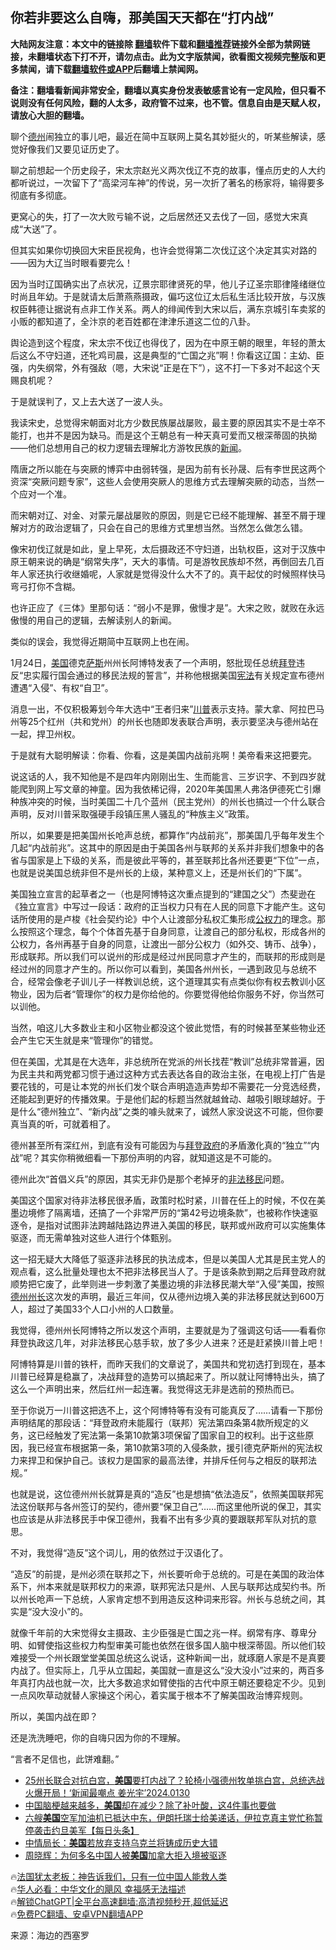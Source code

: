  <!-- 面包屑导航 --> <h2>你若非要这么自嗨，那美国天天都在“打内战”</h2> <p class="notice"><b>大陆网友注意：本文中的链接除 <a href="https://github.com/bannedbook/fanqiang" >翻墙</a>软件下载和<a href="https://github.com/killgcd/justmysocks/blob/master/README.md">翻墙推荐</a>链接外全部为禁网链接，未翻墙状态下打不开，请勿点击。此为文字版禁闻，欲看图文视频完整版和更多禁闻，请下载<a href="https://github.com/bannedbook/fanqiang">翻墙软件或APP</a>后翻墙上禁闻网。</p><p>备注：翻墙看新闻非常安全，翻墙以真实身份发表敏感言论有一定风险，但只看不说则没有任何风险，翻的人太多，政府管不过来，也不管。信息自由是天赋人权，请放心大胆的翻墙。</b></p>  <div class="entry"> <p>聊个<a href="https://www.bannedbook.org/bnews/tag/%e5%be%b7%e5%b7%9e/" class="st_tag internal_tag" rel="tag" title="标签 德州 下的日志">德州</a>闹独立的事儿吧，最近在简中互联网上莫名其妙挺火的，听某些解读，感觉好像我们又要见证历史了。</p> <p>聊之前想起一个历史段子，宋太宗赵光义两次伐辽不克的故事，懂点历史的人大约都听说过，一次留下了“高梁河车神”的传说，另一次折了著名的杨家将，输得要多彻底有多彻底。</p> <p>更窝心的失，打了一次大败亏输不说，之后居然还又去伐了一回，感觉大宋真成“大送”了。</p> <p>但其实如果你切换回大宋臣民视角，也许会觉得第二次伐辽这个决定其实对路的——因为大辽当时眼看要完么！</p> <p>因为当时辽国确实出了点状况，辽景宗耶律贤死的早，他儿子辽圣宗耶律隆绪继位时尚且年幼。于是就请太后萧燕燕摄政，偏巧这位辽太后私生活比较开放，与汉族权臣韩德让据说有点非工作关系。两人的绯闻传到大宋以后，满东京城引车卖浆的小贩的都知道了，全汴京的老百姓都在津津乐道这二位的八卦。</p> <p>舆论造到这个程度，宋太宗不伐辽也得伐了，因为在中原王朝的眼里，年轻的萧太后这么不守妇道，还牝鸡司晨，这是典型的“亡国之兆”啊！你看这辽国：主幼、臣强，内失纲常，外有强敌（嗯，大宋说“正是在下”），这不打一下多对不起这个天赐良机呢？</p> <p>于是就误判了，又上去大送了一波人头。</p> <p>我读宋史，总觉得宋朝面对北方少数民族屡战屡败，最主要的原因其实不是士卒不能打，也并不是因为缺马。而是这个王朝总有一种天真可爱而又根深蒂固的执拗——他们总想用自己的权力逻辑去理解北方游牧民族的<span class='wp_keywordlink_affiliate'><a href="https://www.bannedbook.org/" title="新闻">新闻</a></span>。</p> <p>隋唐之所以能在与突厥的博弈中由弱转强，是因为前有长孙晟、后有李世民这两个资深“突厥问题专家”，这些人会使用突厥人的思维方式去理解突厥的动态，当然一个应对一个准。</p> <p>而宋朝对辽、对金、对蒙元屡战屡败的原因，则是它已经不能理解、甚至不屑于理解对方的政治逻辑了，只会在自己的思维方式里想当然。当然怎么做怎么错。</p> <p>像宋初伐辽就是如此，皇上早死，太后摄政还不守妇道，出轨权臣，这对于汉族中原王朝来说的确是“纲常失序”，天大的事情。可是游牧民族却不然，再倒回去几百年人家还执行收继婚呢，人家就是觉得没什么大不了的。真干起仗的时候照样快马弯弓打你不含糊。</p> <p>也许正应了《三体》里那句话：“弱小不是罪，傲慢才是”。大宋之败，就败在永远傲慢的用自己的逻辑，去解读别人的新闻。</p> <p>类似的误会，我觉得近期简中互联网上也在闹。</p> <p>1月24日，<a href="https://www.bannedbook.org/bnews/tag/%e7%be%8e%e5%9b%bd/" class="st_tag internal_tag" rel="tag" title="标签 美国 下的日志">美国</a>德克<span class='wp_keywordlink'><a href="https://www.bannedbook.org/forum5/topic42.html" title="萨斯、诚信与自救" target="_blank">萨斯</a></span>州州长阿博特发表了一个声明，怒批现任总统<a href="https://www.bannedbook.org/bnews/tag/%e6%8b%9c%e7%99%bb/" class="st_tag internal_tag" rel="tag" title="标签 拜登 下的日志">拜登</a>违反“忠实履行国会通过的移民法规的誓言”，并称他根据美国<a href="https://www.bannedbook.org/bnews/tag/%e5%ae%aa%e6%b3%95/" class="st_tag internal_tag" rel="tag" title="标签 宪法 下的日志">宪法</a>有关规定宣布德州遭遇“入侵”、有权“自卫”。</p> <p>消息一出，不仅积极筹划今年大选中“王者归来”<a href="https://www.bannedbook.org/bnews/tag/%e5%b7%9d%e6%99%ae/" class="st_tag internal_tag" rel="tag" title="标签 川普 下的日志">川普</a>表示支持。蒙大拿、阿拉巴马州等25个红州（共和党州）的州长也随即发表联合声明，表示要坚决与德州站在一起，捍卫州权。</p> <p>于是就有大聪明解读：你看、你看，这是美国内战前兆啊！美帝看来这把要完。</p> <p>说这话的人，我不知他是不是四年内刚刚出生、生而能言、三岁识字、不到四岁就能爬到网上写文章的神童。因为我依稀记得，2020年美国黑人弗洛伊德死亡引爆种族冲突的时候，当时美国二十几个蓝州（民主党州）的州长也搞过一个什么联合声明，反对川普采取强硬手段镇压黑人骚乱的“种族主义”政策。</p> <p>所以，如果要是把美国州长呛声总统，都算作“内战前兆”，那美国几乎每年发生个几起“内战前兆”。这其中的原因是由于美国各州与联邦的关系并非我们想象中的各省与国家是上下级的关系，而是彼此平等的，甚至联邦比各州还要更“下位”一点，也就是说美国总统非但不是州长的上级，某种意义上，还是州长们的“下属”。</p>  <p>美国独立宣言的起草者之一（也是阿博特这次重点提到的“建国之父”）杰斐逊在《独立宣言》中写过一段话：政府的正当权力只有在人民的同意下才能产生。这句话所使用的是卢梭《社会契约论》中个人让渡部分私权汇集形成<a href="https://www.bannedbook.org/bnews/tag/%E5%85%AC%E6%9D%83%E5%8A%9B/" class="st_tag internal_tag" rel="tag" title="标签 公权力 下的日志">公权力</a>的理念。那么按照这个理念，每个个体首先基于自身同意，让渡自己的部分私权，形成各州的公权力，各州再基于自身的同意，让渡出一部分公权力（如外交、铸币、战争），形成联邦。所以我们可以说州的形成是经过州民同意才产生的，而联邦的形成则是经过州的同意才产生的。所以你可以看到，美国各州州长，一遇到政见与总统不合，经常会像老子训儿子一样教训总统，这个道理其实有点类似你有权去教训小区物业，因为后者“管理你”的权力是你给他的。你要觉得他给你服务不好，你当然可以训他。</p> <p>当然，咱这儿大多数业主和小区物业都没这个彼此觉悟，有的时候甚至某些物业还会产生它天生就是来“管理你”的错觉。</p> <p>但在美国，尤其是在大选年，非总统所在党派的州长找茬“教训”总统非常普遍，因为民主共和两党都习惯于通过这种方式去表达各自的政治主张，在电视上打广告是要花钱的，可是让本党的州长们发个联合声明造造声势却不需要花一分竞选经费，还能起到更好的传播效果。于是他们起的标题当然就越耸动、越吸引眼球越好。于是什么“德州独立”、“新内战”之类的噱头就来了，诚然人家没说这不可能，但你要真当真的听，可就着相了。</p> <p>德州甚至所有深红州，到底有没有可能因为与<a href="https://www.bannedbook.org/bnews/tag/%e6%8b%9c%e7%99%bb%e6%94%bf%e5%ba%9c/" class="st_tag internal_tag" rel="tag" title="标签 拜登政府 下的日志">拜登政府</a>的矛盾激化真的“独立”“内战”呢？其实你稍微细看一下那份声明的内容，就知道这是不可能的。</p> <p>德州此次“首倡义兵”的原因，其实无非仍是那个老掉牙的<a href="https://www.bannedbook.org/bnews/tag/%e9%9d%9e%e6%b3%95%e7%a7%bb%e6%b0%91/" class="st_tag internal_tag" rel="tag" title="标签 非法移民 下的日志">非法移民</a>问题。</p> <p>美国这个国家对待非法移民很矛盾，政策时松时紧，川普在任上的时候，不仅在美墨边境修了隔离墙，还搞了一个非常严厉的“第42号边境条款”，也被称作快速驱逐令，是指对试图非法跨越陆路边界进入美国的移民，联邦或州政府可以实施集体驱逐，而无需单独对这些人进行个体甄别。</p> <p>这一招无疑大大降低了驱逐非法移民的执法成本，但是以美国人尤其是民主党人的观点看，这么批量处理也太不把非法移民当人了。于是该条款到期之后拜登政府就顺势把它废了，此举则进一步刺激了美墨边境的非法移民潮大举“入侵”美国，按照<a href="https://www.bannedbook.org/bnews/tag/%e5%be%b7%e5%b7%9e%e5%b7%9e%e9%95%bf/" class="st_tag internal_tag" rel="tag" title="标签 德州州长 下的日志">德州州长</a>这次发的声明，最近三年间，仅从德州边境入美的非法移民就达到600万人，超过了美国33个人口小州的人口数量。</p> <p>我觉得，德州州长阿博特之所以发这个声明，主要就是为了强调这句话——看看你拜登执政这几年，对非法移民心慈手软，放了多少人进来？还是赶紧换川普上吧！</p> <p>阿博特算是川普的铁杆，而昨天我们的文章说了，美国共和党初选打到现在，基本川普已经算是稳赢了，决战拜登的造势可以搞起来了。所以就让阿博特出头，搞了这么一个声明出来，然后红州一起连署。我觉得这无非是选前的预热而已。</p>  <p>至于你说万一川普这把选不上，这个阿博特等有没有可能真反了……请看一下那份声明结尾的那段话：“拜登政府未能履行（联邦）宪法第四条第4款所规定的义务，这已经触发了宪法第一条第10款第3项保留了国家自卫的权利。出于这些原因，我已经宣布根据第一条，第10款第3项的入侵条款，援引德克萨斯州的宪法权力来捍卫和保护自己。该权力是国家的最高法律，并排斥任何与之相反的联邦法规。”</p> <p>也就是说，这位德州州长就算是真的“造反”也是想搞“依法造反”，依照美国联邦宪法这份联邦与各州签订的契约，德州要“保卫自己”……而这里他所说的保卫，其实也应该是从非法移民手中保卫德州，我看不出有多少真的要跟联邦军队对抗的意思。</p> <p>不对，我觉得“造反”这个词儿，用的依然过于汉语化了。</p> <p>“造反”的前提，是州必须在联邦之下，州长要听命于总统的。可是在美国的政治体系下，州本来就是联邦权力的来源，联邦宪法只是州、人民与联邦达成契约书。所以州长呛声一下总统，人家肯定想不到用造反这种词来形容。州长与总统之间，其实是“没大没小”的。</p> <p>就像千年前的大宋觉得女主摄政、主少臣强是亡国之兆一样。纲常有序、尊卑分明、如臂使指这些权力构型审美可能也依然在很多国人脑中根深蒂固。所以他们较难接受一个州长跟堂堂美国总统这么说话，这种新闻一出，就琢磨人家是不是真要内战了。但实际上，几乎从立国起，美国就一直是这么“没大没小”过来的，两百多年真打内战也就一次，比大多数追求如臂使指的古代中原王朝还要稳定不少。见到一点风吹草动就替人家操这个闲心，着实属于根本不了解美国政治博弈规则。</p> <p>所以，美国内战在即？</p> <p>还是洗洗睡吧，你的自嗨只因为你的不理解。</p> <p>“言者不足信也，此饼难翻。”</p> <!--<div id="taboola-mid-1"></div>--><ul class='op-related-articles' title='相关阅读'> <li><a href='https://www.bannedbook.org/bnews/sohnews/20240131/1994884.html' target='_blank'>25州长联合对抗白宫，<b>美国</b>要打内战了？轮椅小强德州牧单挑白宫，总统选战火爆开局！‘新闻最嘲点 姜光宇’2024.0130</a></li> <li><a href='https://www.bannedbook.org/bnews/health/20240131/1994867.html' target='_blank'>中国脑梗越来越多，<b>美国</b>却在减少？除了补叶酸，这4件事也要做</a></li> <li><a href='https://www.bannedbook.org/bnews/bannedvideo/20240131/1994850.html' target='_blank'>六艘<b>美国</b>空军加油机已抵达中东，伊朗托瑞士给美递话，伊拉克真主党忙称暂停袭击约旦美军【每日头条】</a></li> <li><a href='https://www.bannedbook.org/bnews/worldnews/20240131/1994845.html' target='_blank'>中情局长：<b>美国</b>若放弃支持乌克兰将铸成历史大错</a></li> <li><a href='https://www.bannedbook.org/bnews/comments/20240131/1994806.html' target='_blank'>周晓辉：为何多名中国人被<b>美国</b>加拿大拒入境被驱逐</a></li> </ul> <p class="texttj"> 🔥<a href="https://www.bannedbook.org/bnews/ssgc/20230219/1850782.html" target="_blank">法国犹太老板：神告诉我们，只有一位中国人能救人类</a><br/> 🔥<a href="https://www.bannedbook.org/bnews/comments/20220220/1694796.html" target="_blank">华人必看：中华文化的飓风 幸福感无法描述</a><br/> 🔥<a href="https://github.com/bannedbook/fanqiang/wiki/V2ray%E6%9C%BA%E5%9C%BA" target="_blank">解锁ChatGPT|全平台高速翻墙:高清视频秒开,超低延迟</a><br/> 🔥<a href="https://github.com/bannedbook/fanqiang/wiki/%E7%A6%81%E9%97%BB%E7%BD%91%E5%AE%89%E5%8D%93%E7%BF%BB%E5%A2%99%E6%96%B0%E9%97%BBAPP" target="_blank">免费PC翻墙、安卓VPN翻墙APP</a><br/> </p> <p class="src-info">来源：海边的西塞罗 </p><a name='sharetosocial'></a> <div style="margin-bottom:5px;padding-bottom:5px;clear:both"> <div id="archive-pix-1" class="banner-ads"> <!-- AuctionX Display platform tag START --> <div id="27602x728x90x621x_ADSLOT1" clicktrack="%%CLICK_URL_ESC%%"></div>  <!-- AuctionX Display platform tag END --> </div> <div id="archive-pix-2" class="banner-ads"> <!-- AuctionX Display platform tag START --> <div id="27556x300x250x621x_ADSLOT1" clicktrack="%%CLICK_URL_ESC%%" style="margin:0 auto;text-align:center"></div>  <!-- AuctionX Display platform tag END --> </div> </div>  <div id="archive-pix-1" class="banner-ads"> <!-- AuctionX Display platform tag START --> <div id="27603x728x90x621x_ADSLOT1" clicktrack="%%CLICK_URL_ESC%%"></div>  <!-- AuctionX Display platform tag END --> </div> </div><!--END ENTRY--> 